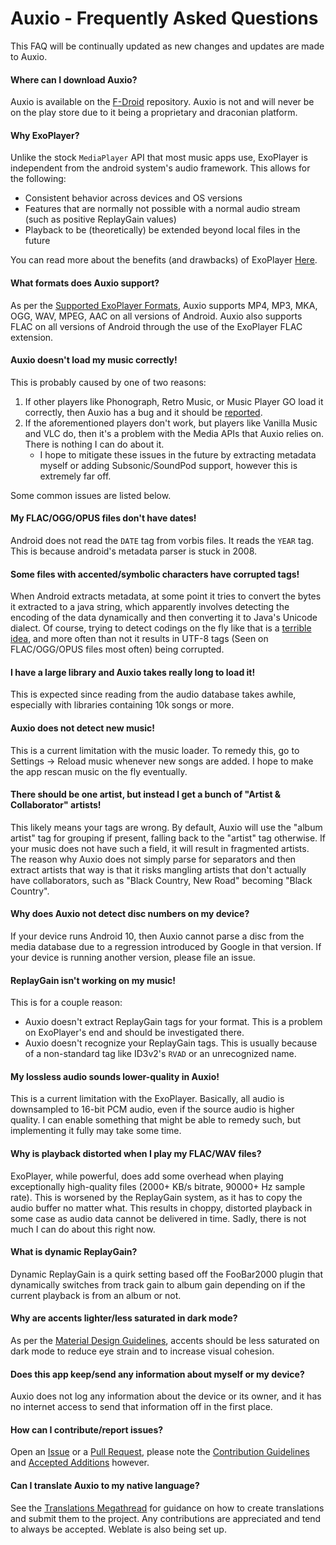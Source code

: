 # Auxio - Frequently Asked Questions
This FAQ will be continually updated as new changes and updates are made to Auxio.

#### Where can I download Auxio?
Auxio is available on the [F-Droid](https://f-droid.org/en/packages/org.oxycblt.auxio/) repository.
Auxio is not and will never be on the play store due to it being a proprietary and draconian platform.

#### Why ExoPlayer?
Unlike the stock `MediaPlayer` API that most music apps use, ExoPlayer is independent from the android system's
audio framework. This allows for the following:
- Consistent behavior across devices and OS versions
- Features that are normally not possible with a normal audio stream (such as positive ReplayGain values)
- Playback to be (theoretically) be extended beyond local files in the future

You can read more about the benefits (and drawbacks) of ExoPlayer [Here](https://exoplayer.dev/pros-and-cons.html).

#### What formats does Auxio support?
As per the [Supported ExoPlayer Formats](https://exoplayer.dev/supported-formats.html), Auxio supports
MP4, MP3, MKA, OGG, WAV, MPEG, AAC on all versions of Android. Auxio also supports FLAC on all versions
of Android through the use of the ExoPlayer FLAC extension.

#### Auxio doesn't load my music correctly!
This is probably caused by one of two reasons:
1. If other players like Phonograph, Retro Music, or Music Player GO load it correctly, then Auxio has a bug and it should be [reported](https://github.com/OxygenCobalt/Auxio/issues).
2. If the aforementioned players don't work, but players like Vanilla Music and VLC do, then it's a problem with the Media APIs that Auxio relies on. There is nothing I can do about it.
	- I hope to mitigate these issues in the future by extracting metadata myself or adding Subsonic/SoundPod support, however this is extremely far off.

Some common issues are listed below.

#### My FLAC/OGG/OPUS files don't have dates!
Android does not read the `DATE` tag from vorbis files. It reads the `YEAR` tag. This is because android's metadata parser is
stuck in 2008.

#### Some files with accented/symbolic characters have corrupted tags!
When Android extracts metadata, at some point it tries to convert the bytes it extracted to a java string, which apparently involves detecting the encoding of the data dynamically and
then converting it to Java's Unicode dialect. Of course, trying to detect codings on the fly like that is a [terrible idea](https://en.wikipedia.org/wiki/Bush_hid_the_facts), and more
often than not it results in UTF-8 tags (Seen on FLAC/OGG/OPUS files most often) being corrupted. 

#### I have a large library and Auxio takes really long to load it!
This is expected since reading from the audio database takes awhile, especially with libraries containing 10k songs or more.

#### Auxio does not detect new music!
This is a current limitation with the music loader. To remedy this, go to Settings -> Reload music whenever new songs are added.
I hope to make the app rescan music on the fly eventually.

#### There should be one artist, but instead I get a bunch of "Artist & Collaborator" artists!
This likely means your tags are wrong. By default, Auxio will use the "album artist" tag for
grouping if present, falling back to the "artist" tag otherwise. If your music does not have
such a field, it will result in fragmented artists. The reason why Auxio does not simply parse
for separators and then extract artists that way is that it risks mangling artists that don't
actually have collaborators, such as "Black Country, New Road" becoming "Black Country".

#### Why does Auxio not detect disc numbers on my device?
If your device runs Android 10, then Auxio cannot parse a disc from the media database due to
a regression introduced by Google in that version. If your device is running another version,
please file an issue.

#### ReplayGain isn't working on my music!
This is for a couple reason:
- Auxio doesn't extract ReplayGain tags for your format. This is a problem on ExoPlayer's end and should be
investigated there.
- Auxio doesn't recognize your ReplayGain tags. This is usually because of a non-standard tag like ID3v2's `RVAD` or
an unrecognized name.

#### My lossless audio sounds lower-quality in Auxio!
This is a current limitation with the ExoPlayer. Basically, all audio is downsampled to 16-bit PCM audio, even
if the source audio is higher quality. I can enable something that might be able to remedy such, but implementing it
fully may take some time.

#### Why is playback distorted when I play my FLAC/WAV files?
ExoPlayer, while powerful, does add some overhead when playing exceptionally high-quality files (2000+ KB/s bitrate,
90000+ Hz sample rate). This is worsened by the ReplayGain system, as it has to copy the audio buffer no matter what.
This results in choppy, distorted playback in some case as audio data cannot be delivered in time. Sadly, there is
not much I can do about this right now.

#### What is dynamic ReplayGain?
Dynamic ReplayGain is a quirk setting based off the FooBar2000 plugin that dynamically switches from track gain to album
gain depending on if the current playback is from an album or not.

#### Why are accents lighter/less saturated in dark mode?
As per the [Material Design Guidelines](https://material.io/design/color/dark-theme.html), accents should be less
saturated on dark mode to reduce eye strain and to increase visual cohesion.

#### Does this app keep/send any information about myself or my device?
Auxio does not log any information about the device or its owner, and it has no internet access to send that information off in the first place.

#### How can I contribute/report issues?
Open an [Issue](https://github.com/OxygenCobalt/Auxio/issues) or a [Pull Request](https://github.com/OxygenCobalt/Auxio/pulls),
please note the [Contribution Guidelines](../.github/CONTRIBUTING.md) and [Accepted Additions](ADDITIONS.md) however.

#### Can I translate Auxio to my native language?
See the [Translations Megathread](https://github.com/OxygenCobalt/Auxio/issues/3) for guidance on how to create translations and submit them to the project.
Any contributions are appreciated and tend to always be accepted. Weblate is also being set up.
